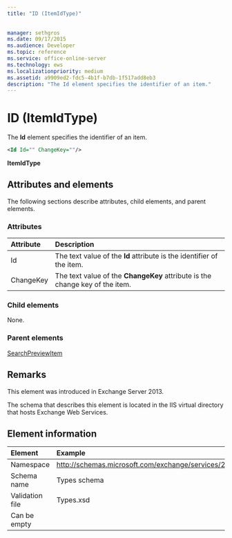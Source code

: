 ```yaml
---
title: "ID (ItemIdType)"
 
 
manager: sethgros
ms.date: 09/17/2015
ms.audience: Developer
ms.topic: reference
ms.service: office-online-server
ms.technology: ews
ms.localizationpriority: medium
ms.assetid: a9909ed2-fdc5-4b1f-b7db-1f517add8eb3
description: "The Id element specifies the identifier of an item."
---
```


# ID (ItemIdType)

The **Id** element specifies the identifier of an item. 
  
```XML
<Id Id="" ChangeKey=""/>
```

 **ItemIdType**
## Attributes and elements

The following sections describe attributes, child elements, and parent elements.
  
### Attributes

|**Attribute**|**Description**|
|:-----|:-----|
|Id  <br/> |The text value of the **Id** attribute is the identifier of the item.  <br/> |
|ChangeKey  <br/> |The text value of the **ChangeKey** attribute is the change key of the item.  <br/> |
   
### Child elements

None.
  
### Parent elements

[SearchPreviewItem](searchpreviewitem.md)
  
## Remarks

This element was introduced in Exchange Server 2013.
  
The schema that describes this element is located in the IIS virtual directory that hosts Exchange Web Services.
  
## Element information

| Element | Example |
|:-----|:-----|
|Namespace  <br/> |http://schemas.microsoft.com/exchange/services/2006/types  <br/> |
|Schema name  <br/> |Types schema  <br/> |
|Validation file  <br/> |Types.xsd  <br/> |
|Can be empty  <br/> ||
   

